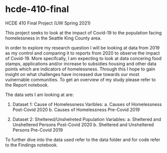 # hcde-410-final
HCDE 410 Final Project (UW Spring 2021)

This project seeks to look at the impact of Covid-19 to the population facing homelessness in the Seattle King County area.

In order to explore my research question I will be looking at data from 2019 as my control and comparing it to reports from 2020 to observe the impact of Covid-19. More specifcally, I am expecting to look at data concering food stamps, applications and/or increase to subsidies housing and other data points which are indicators of homelessness. Through this I hope to gain insight on what challenges have increased due towards our most vulnernable communities. To get an overview of my study please refer to the Report notebook.

The data sets I am looking at are: 

1. Dataset 1: Cause of Homelessness
   Varibles:
       a. Causes of Homelessness Post-Covid 2020
       b. Causes of Homelessness Pre-Covid 2019
       
2. Dataset 2: Sheltered/Unshelreted Population
   Variables: 
       a. Sheltered and Unsheltered Persons Post-Covid 2020
       b. Sheltered and Unsheltered Persons Pre-Covid 2019
    
To further dive into the data used refer to the data folder and for code refer to the Findings notebook.